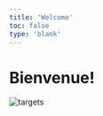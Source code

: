 ```yaml
---
title: 'Welcome'
toc: false
type: 'blank'
---
```


# Bienvenue!

![targets](/images/avatar_sari_lee.jpg)
